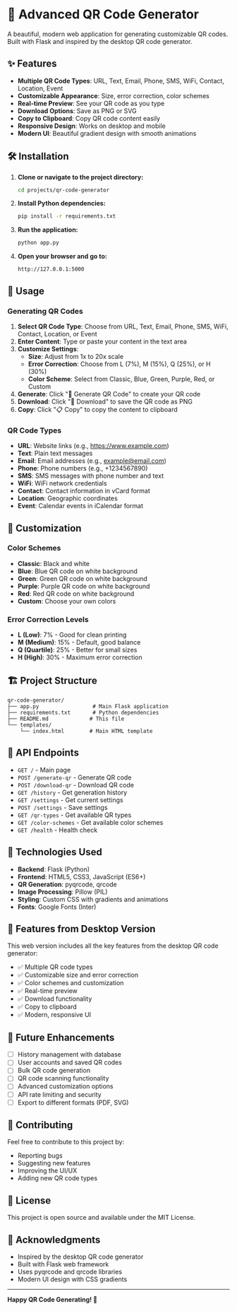 # 🚀 Advanced QR Code Generator

A beautiful, modern web application for generating customizable QR codes. Built with Flask and inspired by the desktop QR code generator.

## ✨ Features

- **Multiple QR Code Types**: URL, Text, Email, Phone, SMS, WiFi, Contact, Location, Event
- **Customizable Appearance**: Size, error correction, color schemes
- **Real-time Preview**: See your QR code as you type
- **Download Options**: Save as PNG or SVG
- **Copy to Clipboard**: Copy QR code content easily
- **Responsive Design**: Works on desktop and mobile
- **Modern UI**: Beautiful gradient design with smooth animations

## 🛠️ Installation

1. **Clone or navigate to the project directory:**
   ```bash
   cd projects/qr-code-generator
   ```

2. **Install Python dependencies:**
   ```bash
   pip install -r requirements.txt
   ```

3. **Run the application:**
   ```bash
   python app.py
   ```

4. **Open your browser and go to:**
   ```
   http://127.0.0.1:5000
   ```

## 🎯 Usage

### Generating QR Codes

1. **Select QR Code Type**: Choose from URL, Text, Email, Phone, SMS, WiFi, Contact, Location, or Event
2. **Enter Content**: Type or paste your content in the text area
3. **Customize Settings**:
   - **Size**: Adjust from 1x to 20x scale
   - **Error Correction**: Choose from L (7%), M (15%), Q (25%), or H (30%)
   - **Color Scheme**: Select from Classic, Blue, Green, Purple, Red, or Custom
4. **Generate**: Click "🔄 Generate QR Code" to create your QR code
5. **Download**: Click "💾 Download" to save the QR code as PNG
6. **Copy**: Click "📋 Copy" to copy the content to clipboard

### QR Code Types

- **URL**: Website links (e.g., https://www.example.com)
- **Text**: Plain text messages
- **Email**: Email addresses (e.g., example@email.com)
- **Phone**: Phone numbers (e.g., +1234567890)
- **SMS**: SMS messages with phone number and text
- **WiFi**: WiFi network credentials
- **Contact**: Contact information in vCard format
- **Location**: Geographic coordinates
- **Event**: Calendar events in iCalendar format

## 🎨 Customization

### Color Schemes
- **Classic**: Black and white
- **Blue**: Blue QR code on white background
- **Green**: Green QR code on white background
- **Purple**: Purple QR code on white background
- **Red**: Red QR code on white background
- **Custom**: Choose your own colors

### Error Correction Levels
- **L (Low)**: 7% - Good for clean printing
- **M (Medium)**: 15% - Default, good balance
- **Q (Quartile)**: 25% - Better for small sizes
- **H (High)**: 30% - Maximum error correction

## 🏗️ Project Structure

```
qr-code-generator/
├── app.py                 # Main Flask application
├── requirements.txt       # Python dependencies
├── README.md             # This file
└── templates/
    └── index.html        # Main HTML template
```

## 🔧 API Endpoints

- `GET /` - Main page
- `POST /generate-qr` - Generate QR code
- `POST /download-qr` - Download QR code
- `GET /history` - Get generation history
- `GET /settings` - Get current settings
- `POST /settings` - Save settings
- `GET /qr-types` - Get available QR types
- `GET /color-schemes` - Get available color schemes
- `GET /health` - Health check

## 🚀 Technologies Used

- **Backend**: Flask (Python)
- **Frontend**: HTML5, CSS3, JavaScript (ES6+)
- **QR Generation**: pyqrcode, qrcode
- **Image Processing**: Pillow (PIL)
- **Styling**: Custom CSS with gradients and animations
- **Fonts**: Google Fonts (Inter)

## 🎯 Features from Desktop Version

This web version includes all the key features from the desktop QR code generator:

- ✅ Multiple QR code types
- ✅ Customizable size and error correction
- ✅ Color schemes and customization
- ✅ Real-time preview
- ✅ Download functionality
- ✅ Copy to clipboard
- ✅ Modern, responsive UI

## 🌟 Future Enhancements

- [ ] History management with database
- [ ] User accounts and saved QR codes
- [ ] Bulk QR code generation
- [ ] QR code scanning functionality
- [ ] Advanced customization options
- [ ] API rate limiting and security
- [ ] Export to different formats (PDF, SVG)

## 🤝 Contributing

Feel free to contribute to this project by:
- Reporting bugs
- Suggesting new features
- Improving the UI/UX
- Adding new QR code types

## 📄 License

This project is open source and available under the MIT License.

## 🙏 Acknowledgments

- Inspired by the desktop QR code generator
- Built with Flask web framework
- Uses pyqrcode and qrcode libraries
- Modern UI design with CSS gradients

---

**Happy QR Code Generating! 🚀** 